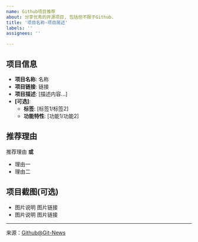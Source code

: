 ```yaml
---
name: Github项目推荐
about: 分享优秀的开源项目, 包括但不限于Github.
title: '项目名称-项目简述'
labels: ''
assignees: ''

---
```



## 项目信息
 - **项目名称**: 名称
 - **项目链接**: 链接
 - **项目描述**:
	[描述内容...]
 - **[可选]**:
	- **标签**: [标签1/标签2]
	- **功能特性**: [功能1/功能2]

## 推荐理由
推荐理由
**或**
- 理由一
- 理由二



## 项目截图(可选)
- 图片说明
	图片链接
- 图片说明
	图片链接


[^_^]: # (请勿修改下面的内容, 感谢🙇‍🙇‍🙇‍!)
<!--
  Template: git_recommend
  Updated: 2020/01/05
-->
* * * * * * * * * * * * * * * * * * * * * * * * * * * * * * * *
来源：[Github@Git-News](https://github.com/Git-News)

